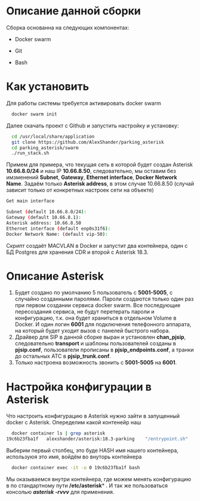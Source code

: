 # Описание данной сборки

Сборка основанна на следующих компонентах:

- Docker swarm

- Git

- Bash

# Как установить

Для работы системы требуется активировать docker swarm

```bash
  docker swarm init
```

Далее скачать проект с Github и запустить настройку и установку:

```bash
  cd /usr/local/share/application
  git clone https://github.com/AlexShander/parking_asterisk
  cd parking_asterisk/swarm
  ./run_stack.sh
```

Примем для примера, что текущая сеть в которой будет создан Asterisk **10.66.8.0/24** и наш IP **10.66.8.50**, следовательно, мы оставим без имзменений **Subnet**, **Gateway**, **Ethernet interface**, **Docker Network Name**. Задаём только **Asterisk address**, в этом случае 10.66.8.50 (случай зависит только от конкретных настроек сети на объекте)

```bash
Get main interface

Subnet (default 10.66.8.0/24): 
Gateway (default 10.66.8.1): 
Asterisk address: 10.66.8.50
Ethernet interface (default enp0s31f6): 
Docker Network Name: (default vip-50): 
```

Скрипт создаёт MACVLAN в Docker и запустит два контейнера, один с БД Postgres для хранения CDR и второй с Asterisk 18.3.

# Описание Asterisk

1. Будет создано по умолчанию 5 пользователь с **5001-5005**, с случайно созданными паролями. Пароли создаются только один раз при первом создании сервиса docker swarm. Все последующие пересоздания сервиса, не будут перетерать пароли и конфигурацию, т.к. она будет храниться в отдельном Volume в Docker. И один логин **6001**  для подключения телефонного аппарата, на который будет уходит вызов с панелей быстрого набора.
2. Драйвер для SIP в данной сборке выран и установлен **chan_pjsip**, следовательно **transport** и шаблоны пользователей созданы в **pjsip.conf**, пользователи прописаны в **pjsip_endpoints.conf**, а транки до остальных АТС в **pjsip_trunk.conf**.
3. Только настроена возможность звонить с **5001-5005** на **6001**.

# Настройка конфигурации в Asterisk

Что настроить конфигурацию в Asterisk нужно зайти в запущенный docker с Asterisk.
Опеределим какой контенейр наш

```bash
  docker container ls | grep asterisk
19c6b23fba1f   alexshander/asterisk:18.3-parking    "/entrypoint.sh"         4 hours ago    Up 4 hours                                                                 callcenter_asterisk.1.vss5b1t0ohn9wu2orr4bz8t3v

```

Выберим первый столбец, это буде HASH  имя нашего контейнера, используюя это имя, войдём во внуторь контейнера

```bash
  docker container exec -it -u 0 19c6b23fba1f bash
```
Мы оказываемся внутри контейнера, где можем менять конфигурацию в по стандартному пути **/etc/asterisk*** .  И так же пользоваться консолью ***asterisk -rvvv*** для применения.
